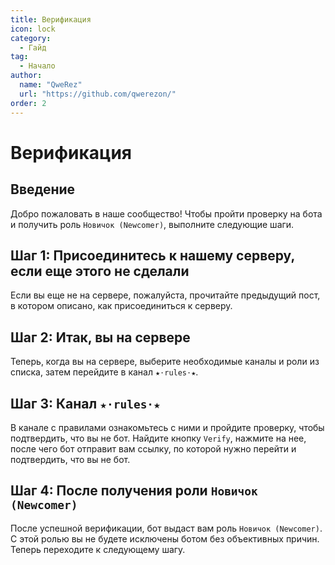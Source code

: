 ```yaml
---
title: Верификация
icon: lock
category:
  - Гайд
tag:
  - Начало
author: 
  name: "QweRez"
  url: "https://github.com/qwerezon/"
order: 2
---
```


# Верификация

## Введение

Добро пожаловать в наше сообщество! Чтобы пройти проверку на бота и получить роль `Новичок (Newcomer)`, выполните следующие шаги.

## Шаг 1: Присоединитесь к нашему серверу, если еще этого не сделали

Если вы еще не на сервере, пожалуйста, прочитайте предыдущий пост, в котором описано, как присоединиться к серверу.

## Шаг 2: Итак, вы на сервере

Теперь, когда вы на сервере, выберите необходимые каналы и роли из списка, затем перейдите в канал `★⋅rules⋅★`.

## Шаг 3: Канал `★⋅rules⋅★`

В канале с правилами ознакомьтесь с ними и пройдите проверку, чтобы подтвердить, что вы не бот. Найдите кнопку `Verify`, нажмите на нее, после чего бот отправит вам ссылку, по которой нужно перейти и подтвердить, что вы не бот.

## Шаг 4: После получения роли `Новичок (Newcomer)`

После успешной верификации, бот выдаст вам роль `Новичок (Newcomer)`. С этой ролью вы не будете исключены ботом без объективных причин. Теперь переходите к следующему шагу.
